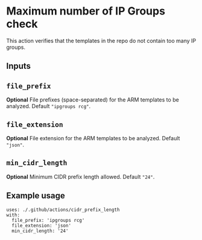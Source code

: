 # Maximum number of IP Groups check

This action verifies that the templates in the repo do not contain too many IP groups.

## Inputs

## `file_prefix`

**Optional** File prefixes (space-separated) for the ARM templates to be analyzed. Default `"ipgroups rcg"`.

## `file_extension`

**Optional** File extension for the ARM templates to be analyzed. Default `"json"`.

## `min_cidr_length`

**Optional** Minimum CIDR prefix length allowed. Default `"24"`.

## Example usage

```
uses: ./.github/actions/cidr_prefix_length
with:
  file_prefix: 'ipgroups rcg'
  file_extension: 'json'
  min_cidr_length: '24'
```
